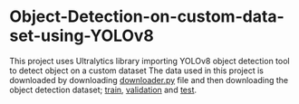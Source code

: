 # Object-Detection-on-custom-data-set-using-YOLOv8
This project uses Ultralytics library importing YOLOv8 object detection tool to detect object on a custom dataset
The data used in this project is downloaded by downloading [downloader.py](https://raw.githubusercontent.com/openimages/dataset/master/downloader.py) file and then downloading the object detection dataset; [train](https://storage.googleapis.com/openimages/v6/oidv6-train-annotations-bbox.csv), [validation](https://storage.googleapis.com/openimages/v5/validation-annotations-bbox.csv) and [test](https://storage.googleapis.com/openimages/v5/test-annotations-bbox.csv).
